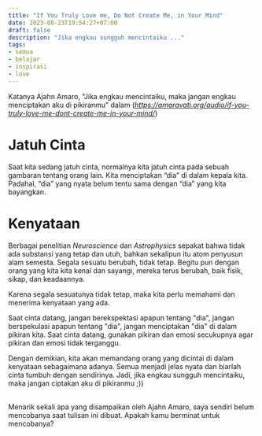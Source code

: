 ```yaml
---
title: "If You Truly Love me, Do Not Create Me, in Your Mind"
date: 2023-08-23T19:54:27+07:00
draft: false
description: "Jika engkau sungguh mencintaiku ..."
tags: 
- semua
- belajar 
- inspirasi
- love 
---
```


Katanya Ajahn Amaro, "Jika engkau mencintaiku, maka jangan engkau menciptakan aku di pikiranmu" dalam (*https://amaravati.org/audio/if-you-truly-love-me-dont-create-me-in-your-mind/*)  


# **Jatuh Cinta**
Saat kita sedang jatuh cinta, normalnya kita jatuh cinta pada sebuah gambaran tentang orang lain. Kita menciptakan “dia” di dalam kepala kita. Padahal, “dia” yang nyata belum tentu sama dengan “dia” yang kita bayangkan.  

# **Kenyataan**  
Berbagai penelitian *Neuroscience* dan *Astrophysics* sepakat bahwa tidak ada substansi yang tetap dan utuh, bahkan sekalipun itu atom penyusun alam semesta. Segala sesuatu berubah, tidak tetap. Begitu pun dengan orang yang kita kita kenal dan sayangi, mereka terus berubah, baik fisik, sikap, dan keadaannya.  

Karena segala sesuatunya tidak tetap, maka kita perlu memahami dan menerima kenyataan yang ada. 

Saat cinta datang, jangan berekspektasi apapun tentang "dia", jangan berspekulasi apapun tentang "dia", jangan menciptakan "dia" di dalam pikiran kita.   Saat cinta datang, gunakan pikiran dan emosi secukupnya agar pikiran dan emosi tidak terganggu.  

Dengan demikian, kita akan memandang orang yang dicintai di dalam kenyataan sebagaimana adanya. Semua menjadi jelas nyata dan biarlah cinta tumbuh dengan sendirinya. Jadi, jika engkau sungguh mencintaiku, maka jangan ciptakan aku di pikiranmu ;)) 


<br>
Menarik sekali apa yang disampaikan oleh Ajahn Amaro, saya sendiri belum mencobanya saat tulisan ini dibuat. Apakah kamu berminat untuk mencobanya?  
